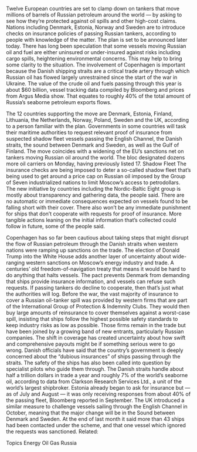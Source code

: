 Twelve European countries are set to clamp down on tankers that move millions of barrels of Russian petroleum around the world — by asking to see how they’re protected against oil spills and other high-cost claims.
Nations including Denmark, Estonia, Norway and Sweden are to introduce checks on insurance policies of passing Russian tankers, according to people with knowledge of the matter. The plan is set to be announced later today. There has long been speculation that some vessels moving Russian oil and fuel are either uninsured or under-insured against risks including cargo spills, heightening environmental concerns. This may help to bring some clarity to the situation.
The involvement of Copenhagen is important because the Danish shipping straits are a critical trade artery through which Russian oil has flowed largely unrestrained since the start of the war in Ukraine. The value of the crude oil and fuels passing through this year is about $60 billion, vessel tracking data compiled by Bloomberg and prices from Argus Media show. That equates to roughly 40% of the total amount of Russia’s seaborne petroleum exports flows.

The 12 countries supporting the move are Denmark, Estonia, Finland, Lithuania, the Netherlands, Norway, Poland, Sweden and the UK, according to a person familiar with the plan. Governments in some countries will task their maritime authorities to request relevant proof of insurance from suspected shadow fleet vessels passing the English Channel, the Danish straits, the sound between Denmark and Sweden, as well as the Gulf of Finland.
The move coincides with a widening of the EU’s sanctions net on tankers moving Russian oil around the world. The bloc designated dozens more oil carriers on Monday, having previously listed 17.
Shadow Fleet
The insurance checks are being imposed to deter a so-called shadow fleet that’s being used to get around a price cap on Russian oil imposed by the Group of Seven industrialized nations to limit Moscow’s access to petrodollars. The new initiative by countries including the Nordic-Baltic Eight group is mostly about transparency and gathering data, the people said.
There are no automatic or immediate consequences expected on vessels found to be falling short with their cover. There also won’t be any immediate punishment for ships that don’t cooperate with requests for proof of insurance. More tangible actions leaning on the initial information that’s collected could follow in future, some of the people said. 




Copenhagen has so far been cautious about taking steps that might disrupt the flow of Russian petroleum through the Danish straits when western nations were ramping up sanctions on the trade. The election of Donald Trump into the White House adds another layer of uncertainty about wide-ranging western sanctions on Moscow’s energy industry and trade.
A centuries’ old freedom-of-navigation treaty that means it would be hard to do anything that halts vessels. The pact prevents Denmark from demanding that ships provide insurance information, and vessels can refuse such requests. If passing tankers do decline to cooperate, then that’s just what the authorities will log.
Before the war, the vast majority of insurance to cover a Russian oil-tanker spill was provided by western firms that are part of the International Group of Protection & Indemnity Clubs. They would then buy large amounts of reinsurance to cover themselves against a worst-case spill, insisting that ships follow the highest possible safety standards to keep industry risks as low as possible.
Those firms remain in the trade but have been joined by a growing band of new entrants, particularly Russian companies. The shift in coverage has created uncertainty about how swift and comprehensive payouts might be if something serious were to go wrong.
Danish officials have said that the country’s government is deeply concerned about the “dubious insurances” of ships passing through the straits. The safety of the ships has also been called into question by specialist pilots who guide them through.
The Danish straits handle about half a trillion dollars in trade a year and roughly 7% of the world’s seaborne oil, according to data from Clarkson Research Services Ltd., a unit of the world’s largest shipbroker.
Estonia already began to ask for insurance but — as of July and August — it was only receiving responses from about 40% of the passing fleet, Bloomberg reported in September.
The UK introduced a similar measure to challenge vessels sailing through the English Channel in October, meaning that the major change will be in the Sound between Denmark and Sweden. At the end of last month it said more than 43 ships had been contacted under the scheme, and that one vessel which ignored the requests was sanctioned.
Related:

Topics
Energy
Oil Gas
Russia
